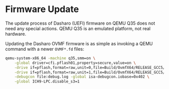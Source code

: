 # Firmware Update

The update process of Dasharo (UEFI) firmware on QEMU Q35 does not need any
special actions. QEMU Q35 is an emulated platform, not real hardware.

Updating the Dasharo OVMF firmware is as simple as invoking a QEMU command
with a newer `OVMF*.fd` files:

```bash
qemu-system-x86_64 -machine q35,smm=on \
	-global driver=cfi.pflash01,property=secure,value=on \
	-drive if=pflash,format=raw,unit=0,file=Build/OvmfX64/RELEASE_GCC5/FV/OVMF_CODE.fd,readonly=on \
	-drive if=pflash,format=raw,unit=1,file=Build/OvmfX64/RELEASE_GCC5/FV/OVMF_VARS.fd \
	-debugcon file:debug.log -global isa-debugcon.iobase=0x402 \
	-global ICH9-LPC.disable_s3=1
```
